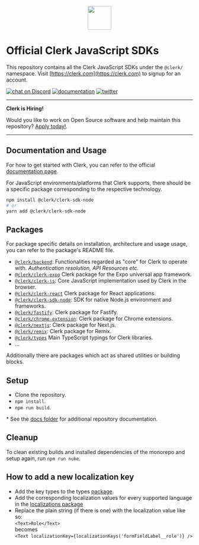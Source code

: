 <p align="center">
  <a href="https://clerk.com?utm_source=github&utm_medium=clerk_javascript" target="_blank" rel="noopener noreferrer">
    <picture>
      <source media="(prefers-color-scheme: dark)" srcset="https://images.clerk.com/static/logo-dark-mode-400x400.png">
      <img src="https://images.clerk.com/static/logo-light-mode-400x400.png" height="64">
    </picture>
  </a>
  <br />
</p>

# Official Clerk JavaScript SDKs

This repository contains all the Clerk JavaScript SDKs under the `@clerk/` namespace. Visit [https://clerk.com](https://clerk.com) to signup for an account.

[![chat on Discord](https://img.shields.io/discord/856971667393609759.svg?logo=discord)](https://discord.com/invite/b5rXHjAg7A)
[![documentation](https://img.shields.io/badge/documentation-clerk-green.svg)](https://clerk.com/docs)
[![twitter](https://img.shields.io/twitter/follow/ClerkDev?style=social)](https://twitter.com/intent/follow?screen_name=ClerkDev)

---

**Clerk is Hiring!**

Would you like to work on Open Source software and help maintain this repository? [Apply today!](https://apply.workable.com/clerk-dev/).

---

## Documentation and Usage

For how to get started with Clerk, you can refer to the official [documentation page](https://clerk.com/docs).

For JavaScript environments/platforms that Clerk supports, there should be a specific package corresponding to the respective technology.

```sh
npm install @clerk/clerk-sdk-node
# or
yarn add @clerk/clerk-sdk-node
```

## Packages

For package specific details on installation, architecture and usage usage, you can refer to the package's README file.

- [`@clerk/backend`](./packages/backend): Functionalities regarded as "core" for Clerk to operate with. _Authentication resolution, API Resources etc._
- [`@clerk/clerk-expo`](./packages/expo) Clerk package for the Expo universal app framework.
- [`@clerk/clerk-js`](./packages/clerk-js): Core JavaScript implementation used by Clerk in the browser.
- [`@clerk/clerk-react`](./packages/react) Clerk package for React applications.
- [`@clerk/clerk-sdk-node`](./packages/sdk-node): SDK for native Node.js environment and frameworks.
- [`@clerk/fastify`](./packages/fastify): Clerk package for Fastify.
- [`@clerk/chrome-extension`](./packages/chrome-extension): Clerk package for Chrome extensions.
- [`@clerk/nextjs`](./packages/nextjs): Clerk package for Next.js.
- [`@clerk/remix`](./packages/remix): Clerk package for Remix.
- [`@clerk/types`](./packages/types) Main TypeScript typings for Clerk libraries.
- ...

Additionally there are packages which act as shared utilities or building blocks.

## Setup

- Clone the repository.
- `npm install`.
- `npm run build`.

\* See the [docs folder](./docs) for additional repository documentation.

## Cleanup

To clean existing builds and installed dependencies of the monorepo and setup again, run `npm run nuke`.

## How to add a new localization key

- Add the key types to the types [package](./packages/types/src/localization.ts).
- Add the corresponding localization values for every supported language in the [localizations package](./packages/localizations/)
- Replace the plain string (if there is one) with the localization value like so:  
  `<Text>Role</Text>`  
  becomes  
  `<Text localizationKey={localizationKeys('formFieldLabel__role')} />`
